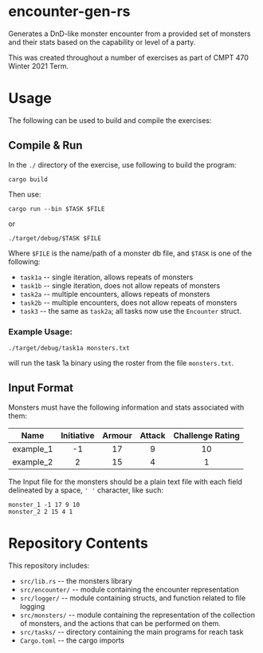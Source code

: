 # encounter-gen-rs

Generates a DnD-like monster encounter from a provided set of monsters 
and their stats based on the capability or level of a party.

This was created throughout a number of exercises as part of CMPT 470
Winter 2021 Term.

# Usage

The following can be used to build and compile the exercises:

## Compile & Run

In the `./` directory of the exercise, use following to build the program:

`cargo build`

Then use:

`cargo run --bin $TASK $FILE`

or

`./target/debug/$TASK $FILE`

Where `$FILE` is the name/path of a monster db file, and `$TASK` is one of the 
following:
 - `task1a` -- single iteration, allows repeats of monsters
 - `task1b` -- single iteration, does not allow repeats of monsters
 - `task2a` -- multiple encounters, allows repeats of monsters
 - `task2b` -- multiple encounters, does not allow repeats of monsters
 - `task3` -- the same as `task2a`; all tasks now use the `Encounter` struct.



### Example Usage:
`./target/debug/task1a monsters.txt`

will run the task 1a binary using the roster from the file `monsters.txt`.

## Input Format

Monsters must have the following information and stats associated with them:

| Name      | Initiative | Armour | Attack | Challenge Rating |
|-----------|:----------:|:------:|:------:|:----------------:|
| example_1 |         -1 |     17 |      9 |               10 |
| example_2 |          2 |     15 |      4 |                1 |


The Input file for the monsters should be a plain text file
with each field delineated by a space, `' '` character, like such:

```text
monster_1 -1 17 9 10
monster_2 2 15 4 1
```


# Repository Contents

This repository includes:
- `src/lib.rs` -- the monsters library
- `src/encounter/` -- module containing the encounter representation
- `src/logger/` -- module containing structs, and function related to file 
    logging
- `src/monsters/` -- module containing the representation of the collection of
    monsters, and the actions that can be performed on them.
- `src/tasks/` -- directory containing the main programs for reach task
- `Cargo.toml` -- the cargo imports